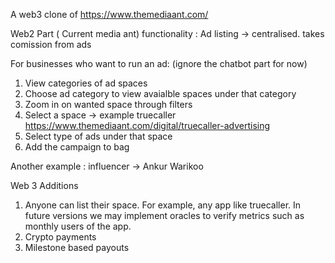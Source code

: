 A web3 clone of 
https://www.themediaant.com/

Web2 Part ( Current media ant) functionality :
Ad listing -> centralised. 
takes comission from ads


For businesses who want to run an ad: (ignore the chatbot part for now)

1. View categories of ad spaces
2. Choose ad category to view avaialble spaces under that category
3. Zoom in on wanted space through filters
4.  Select a space -> example truecaller https://www.themediaant.com/digital/truecaller-advertising
5. Select type of ads under that space
6. Add the campaign to bag

Another example : influencer -> Ankur Warikoo 


Web 3 Additions
1. Anyone can list their space. For example, any app like truecaller. In future versions we may implement oracles to verify metrics such as monthly users of the app.
2. Crypto payments
3. Milestone based payouts
